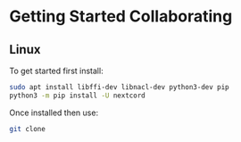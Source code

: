 # Getting Started Collaborating

## Linux
To get started first install:

```bash
sudo apt install libffi-dev libnacl-dev python3-dev pip
python3 -m pip install -U nextcord
```

Once installed then use:

```bash
git clone 
```